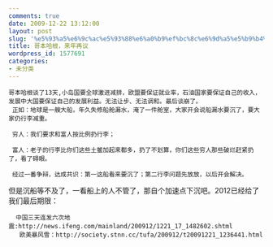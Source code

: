 ```yaml
---
comments: true
date: 2009-12-22 13:12:00
layout: post
slug: '%e5%93%a5%e6%9c%ac%e5%93%88%e6%a0%b9%ef%bc%8c%e6%9d%a5%e5%b9%b4%e5%86%8d%e8%ae%ae'
title: 哥本哈根，来年再议
wordpress_id: 1577691
categories:
- 未分类
---
```


    哥本哈根谈了13天,小岛国要全球激进减排，欧盟要保证就业率，石油国家要保证自己的收入，发展中大国要保证自己的发展利益。无法让步、无法调和。最后谈崩了。
     正如：地球是一艘大船，年久失修船舱漏水，淹了一件舱室，大家开会说船漏水要沉了，要大家仍行李减重。

     穷人：我们要求和富人按比例扔行李；

     富人：老子的行李比你们这些土鳖加起来都多，扔了不划算，你们这些穷人那些破烂赶紧扔了，看了碍眼。

     经过一番争辩，达成共识：第一这船看来要沉了；第二行李问题先放放，以后开会解决。

 但是沉船等不及了，一看船上的人不管了，那自个加速点下沉吧。2012已经给了我们最后期限：
     
      中国三天连发六次地震:http://news.ifeng.com/mainland/200912/1221_17_1482602.shtml
       欧美暴风雪：http://society.stnn.cc/tufa/200912/t20091221_1236441.html
